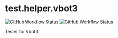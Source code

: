 # test.helper.vbot3

[![GitHub Workflow Status](https://img.shields.io/github/actions/workflow/status/vb64/test.helper.vbot3/pep257.yml?label=Pep257&style=plastic&branch=main)](https://github.com/vb64/test.helper.vbot3/actions?query=workflow%3Apep257)
[![GitHub Workflow Status](https://img.shields.io/github/actions/workflow/status/vb64/test.helper.vbot3/py3.yml?label=Python%203.7-3.11&style=plastic&branch=main)](https://github.com/vb64/test.helper.vbot3/actions?query=workflow%3Apy3)

Tester for Vbot3
